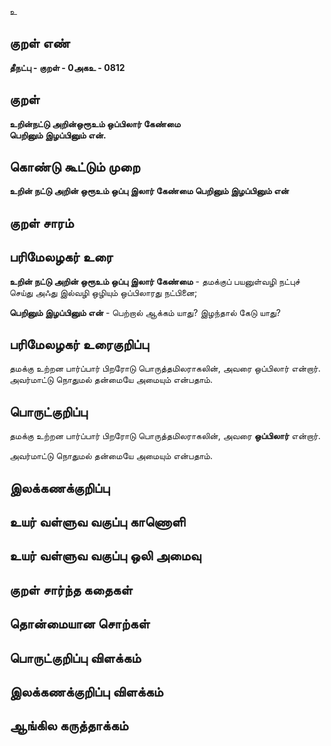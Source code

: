 உ

## குறள் எண் 

**தீநட்பு - குறள் - 0அகஉ - 0812**

## குறள் 

**உறின்நட்டு அறின்ஒரூஉம் ஒப்பிலார் கேண்மை  
பெறினும் இழப்பினும் என்.**

## கொண்டு கூட்டும் முறை

**உறின் நட்டு அறின் ஒரூஉம் ஒப்பு இலார் கேண்மை பெறினும் இழப்பினும் என்**

## குறள் சாரம் 


## பரிமேலழகர் உரை

**உறின் நட்டு அறின் ஒரூஉம் ஒப்பு இலார் கேண்மை** - தமக்குப் பயனுள்வழி நட்புச் செய்து அஃது இல்வழி ஒழியும் ஒப்பிலாரது நட்பினை; 

**பெறினும் இழப்பினும் என்** - பெற்றால் ஆக்கம் யாது? இழந்தால் கேடு யாது? 

## பரிமேலழகர் உரைகுறிப்பு   

தமக்கு உற்றன பார்ப்பார் பிறரோடு பொருத்தமிலராகலின், அவரை ஒப்பிலார் என்றார். அவர்மாட்டு நொதுமல் தன்மையே அமையும் என்பதாம்.

## பொருட்குறிப்பு 

தமக்கு உற்றன பார்ப்பார் பிறரோடு பொருத்தமிலராகலின், அவரை **ஒப்பிலார்** என்றார். 

அவர்மாட்டு நொதுமல் தன்மையே அமையும் என்பதாம்.

## இலக்கணக்குறிப்பு  


## உயர் வள்ளுவ வகுப்பு காணொளி


## உயர் வள்ளுவ வகுப்பு ஒலி அமைவு 

 
## குறள் சார்ந்த கதைகள் 


## தொன்மையான சொற்கள்


## பொருட்குறிப்பு விளக்கம்


## இலக்கணக்குறிப்பு விளக்கம்


## ஆங்கில கருத்தாக்கம் 


